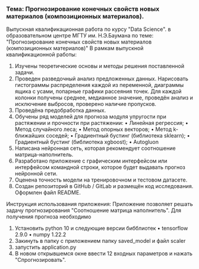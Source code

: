 ### Тема: Прогнозирование конечных свойств новых материалов (композиционных материалов). 
Выпускная квалификационная работа по курсу "Data Science".
в образовательном центре МГТУ им. Н.Э.Баумана по теме:
"Прогнозирование конечных свойств новых материалов (композиционных материалов)"
В рамкам выпускной квалификационной работы:
1) Изучены теоретические основы и методы решения поставленной задачи.
2)	Проведен разведочный анализ предложенных данных. Нарисовать гистограммы распределения каждой из переменной, диаграммы ящика с усами, попарные графики рассеяния точек. Для каждой колонки получены среднее, медианное значение, проведён анализ и исключение выбросов, проверено наличие пропусков.
3)	Проведёна предобработка данных.
4)	Обучены ряд моделей для прогноза модуля упругости при растяжении и прочности при растяжении:
  •	Линейная регрессия;
  •	Метод случайного леса;
  •	Метод опорных векторов;
  •	Метод k-ближайших соседей;
  •	Градиентный бустинг (библиотека sklearn);
  •	Градиентный бустинг (библиотека xgboost);
  •	Autogluon
7)	Написана нейронная сеть, которая рекомендует соотношение матрица-наполнитель. 
8)	Разработано приложение с графическим интерфейсом или интерфейсом командной строки, которое будет выдавать прогноз нейронной сети.
9)	Оценена точность модели на тренировочном и тестовом датасете. 
10)	Создан репозиторий в GitHub / GitLab и размещён код исследования. Оформлен файл README.

Инструкция использования приложения:
Приложение позволяет решать задачу прогнозирования "Соотношение матрица наполнитель". Для получения прогноза необходимо

1) Установить python 10 и следующие версии бибблиотек
   • tensorflow 2.9.0
   • numpy 1.22.2
2) Закинуть в папку с приложением папку saved_model и файл scaler
3) запустить application.py
4) В новом открывшемся окне ввести 12 входных параметров и нажать "Спрогнозировать".
